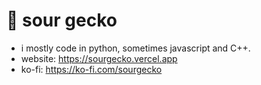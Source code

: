 # 🦎 sour gecko
- i mostly code in python, sometimes javascript and C++.
- website: https://sourgecko.vercel.app
- ko-fi: https://ko-fi.com/sourgecko
